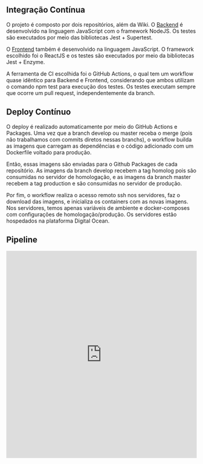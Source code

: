 ## Integração Contínua

O projeto é composto por dois repositórios, além da Wiki. O [Backend](https://github.com/fga-eps-mds/2020.1-Minacademy-BackEnd) é desenvolvido na linguagem JavaScript com o framework NodeJS. Os testes são executados por meio das bibliotecas Jest + Supertest.

O [Frontend](https://github.com/fga-eps-mds/2020.1-Minacademy-FrontEnd) também é desenvolvido na linguagem JavaScript. O framework escolhido foi o ReactJS e os testes são executados por meio da bibliotecas Jest + Enzyme.

A ferramenta de CI escolhida foi o GitHub Actions, o qual tem um workflow quase idêntico para Backend e Frontend, considerando que ambos utilizam o comando npm test para execução dos testes. Os testes executam sempre que ocorre um pull request, independentemente da branch.


## Deploy Contínuo

O deploy é realizado automaticamente por meio do GitHub Actions e Packages. Uma vez que a branch develop ou master receba o merge (pois não trabalhamos com commits diretos nessas branchs), o workflow builda as imagens que carregam as dependências e o código adicionado com um Dockerfile voltado para produção. 

Então, essas imagens são enviadas para o Github Packages de cada repositório. As imagens da branch develop recebem a tag homolog pois são consumidas no servidor de homologação, e as imagens da branch master recebem a tag production e são consumidas no servidor de produção.

Por fim, o workflow realiza o acesso remoto ssh nos servidores, faz o download das imagens, e inicializa os containers com as novas imagens. Nos servidores, temos apenas variáveis de ambiente e docker-composes com configurações de homologação/produção. Os servidores estão hospedados na plataforma Digital Ocean.

## Pipeline

<iframe frameborder="0" style="width:100%;height:548px;" src="https://viewer.diagrams.net/?highlight=0000ff&edit=_blank&layers=1&nav=1&title=CI.drawio#Uhttps%3A%2F%2Fdrive.google.com%2Fuc%3Fid%3D1IhKiu-lf8IhFY6obxuNUWzIrLyCKGq6m%26export%3Ddownload"></iframe>